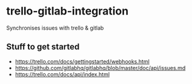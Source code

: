 # trello-gitlab-integration
Synchronises issues with trello &amp; gitlab

## Stuff to get started

- https://trello.com/docs/gettingstarted/webhooks.html
- https://github.com/gitlabhq/gitlabhq/blob/master/doc/api/issues.md
- https://trello.com/docs/api/index.html
